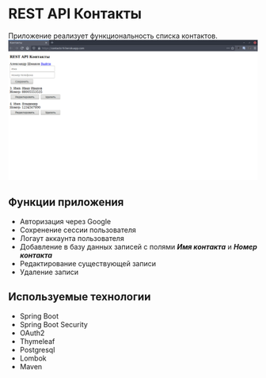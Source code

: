 # REST API Контакты
Приложение реализует функциональность списка контактов.
![Приложение](src/main/resources/screenshots/app.png)
## Функции приложения
- Авторизация через Google
- Сохренение сессии пользователя
- Логаут аккаунта пользователя
- Добавление в базу данных записей с полями ***Имя контакта*** и ***Номер контакта***
- Редактирование существующей записи
- Удаление записи
## Используемые технологии
- Spring Boot
- Spring Boot Security
- OAuth2
- Thymeleaf
- Postgresql
- Lombok
- Maven